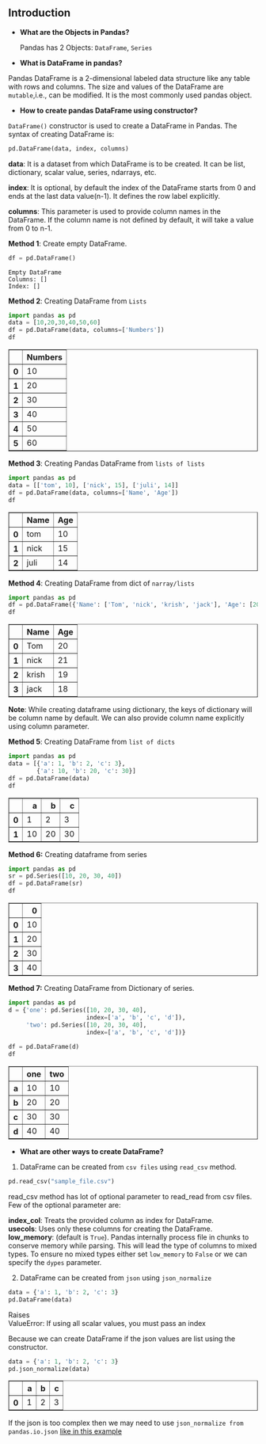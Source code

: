 

## Introduction

* **What are the Objects in Pandas?**
    
    Pandas has 2 Objects: `DataFrame`, `Series`

* **What is DataFrame in pandas?**

Pandas DataFrame is a 2-dimensional labeled data structure like any table with rows and columns. The size and values of the DataFrame are `mutable`,i.e., can be modified. It is the most commonly used pandas object.

* **How to create pandas DataFrame using constructor?**

`DataFrame()` constructor is used to create a DataFrame in Pandas. The syntax of creating DataFrame is:

```python
pd.DataFrame(data, index, columns)
```

**data**: It is a dataset from which DataFrame is to be created. It can be list, dictionary, scalar value, series, ndarrays, etc.

**index**: It is optional, by default the index of the DataFrame starts from 0 and ends at the last data value(n-1). It defines the row label explicitly.

**columns**: This parameter is used to provide column names in the DataFrame. If the column name is not defined by default, it will take a value from 0 to n-1.

**Method 1**: Create empty DataFrame.
```python
df = pd.DataFrame()
```
```text
Empty DataFrame
Columns: []
Index: []
```
**Method 2**: Creating  DataFrame from `Lists`
```python
import pandas as pd
data = [10,20,30,40,50,60]
df = pd.DataFrame(data, columns=['Numbers'])
df
```
<div>

<table border="1" class="dataframe">
  <thead>
    <tr style="text-align: right;">
      <th></th>
      <th>Numbers</th>
    </tr>
  </thead>
  <tbody>
    <tr>
      <th>0</th>
      <td>10</td>
    </tr>
    <tr>
      <th>1</th>
      <td>20</td>
    </tr>
    <tr>
      <th>2</th>
      <td>30</td>
    </tr>
    <tr>
      <th>3</th>
      <td>40</td>
    </tr>
    <tr>
      <th>4</th>
      <td>50</td>
    </tr>
    <tr>
      <th>5</th>
      <td>60</td>
    </tr>
  </tbody>
</table>
</div>

**Method 3**: Creating Pandas DataFrame from `lists of lists`
```python
import pandas as pd
data = [['tom', 10], ['nick', 15], ['juli', 14]]
df = pd.DataFrame(data, columns=['Name', 'Age'])
df
```
<div>

<table border="1" class="dataframe">
  <thead>
    <tr style="text-align: right;">
      <th></th>
      <th>Name</th>
      <th>Age</th>
    </tr>
  </thead>
  <tbody>
    <tr>
      <th>0</th>
      <td>tom</td>
      <td>10</td>
    </tr>
    <tr>
      <th>1</th>
      <td>nick</td>
      <td>15</td>
    </tr>
    <tr>
      <th>2</th>
      <td>juli</td>
      <td>14</td>
    </tr>
  </tbody>
</table>
</div>

**Method 4**: Creating DataFrame from dict of `narray/lists`
```python
import pandas as pd
df = pd.DataFrame({'Name': ['Tom', 'nick', 'krish', 'jack'], 'Age': [20, 21, 19, 18]})
df
```
<div>

<table border="1" class="dataframe">
  <thead>
    <tr style="text-align: right;">
      <th></th>
      <th>Name</th>
      <th>Age</th>
    </tr>
  </thead>
  <tbody>
    <tr>
      <th>0</th>
      <td>Tom</td>
      <td>20</td>
    </tr>
    <tr>
      <th>1</th>
      <td>nick</td>
      <td>21</td>
    </tr>
    <tr>
      <th>2</th>
      <td>krish</td>
      <td>19</td>
    </tr>
    <tr>
      <th>3</th>
      <td>jack</td>
      <td>18</td>
    </tr>
  </tbody>
</table>
</div>

**Note**: While creating dataframe using dictionary, the keys of dictionary will be column name by default. We can also provide column name explicitly using column parameter.

**Method 5**: Creating DataFrame from `list of dicts`
```python
import pandas as pd
data = [{'a': 1, 'b': 2, 'c': 3},
        {'a': 10, 'b': 20, 'c': 30}]
df = pd.DataFrame(data)
df
```
<div>

<table border="1" class="dataframe">
  <thead>
    <tr style="text-align: right;">
      <th></th>
      <th>a</th>
      <th>b</th>
      <th>c</th>
    </tr>
  </thead>
  <tbody>
    <tr>
      <th>0</th>
      <td>1</td>
      <td>2</td>
      <td>3</td>
    </tr>
    <tr>
      <th>1</th>
      <td>10</td>
      <td>20</td>
      <td>30</td>
    </tr>
  </tbody>
</table>
</div>

**Method 6:** Creating dataframe from series
```python
import pandas as pd
sr = pd.Series([10, 20, 30, 40])
df = pd.DataFrame(sr)
df
```
<div>

<table border="1" class="dataframe">
  <thead>
    <tr style="text-align: right;">
      <th></th>
      <th>0</th>
    </tr>
  </thead>
  <tbody>
    <tr>
      <th>0</th>
      <td>10</td>
    </tr>
    <tr>
      <th>1</th>
      <td>20</td>
    </tr>
    <tr>
      <th>2</th>
      <td>30</td>
    </tr>
    <tr>
      <th>3</th>
      <td>40</td>
    </tr>
  </tbody>
</table>
</div>

**Method 7:** Creating DataFrame from Dictionary of series.
```python
import pandas as pd
d = {'one': pd.Series([10, 20, 30, 40],
                      index=['a', 'b', 'c', 'd']),
     'two': pd.Series([10, 20, 30, 40],
                      index=['a', 'b', 'c', 'd'])}
  
df = pd.DataFrame(d)
df
```

<div>

<table border="1" class="dataframe">
  <thead>
    <tr style="text-align: right;">
      <th></th>
      <th>one</th>
      <th>two</th>
    </tr>
  </thead>
  <tbody>
    <tr>
      <th>a</th>
      <td>10</td>
      <td>10</td>
    </tr>
    <tr>
      <th>b</th>
      <td>20</td>
      <td>20</td>
    </tr>
    <tr>
      <th>c</th>
      <td>30</td>
      <td>30</td>
    </tr>
    <tr>
      <th>d</th>
      <td>40</td>
      <td>40</td>
    </tr>
  </tbody>
</table>
</div>

* **What are other ways to create DataFrame?**

1. DataFrame can be created from `csv files` using `read_csv` method.
```python
pd.read_csv("sample_file.csv")
```

read_csv method has lot of optional parameter to read_read from csv files.<br>
Few of the optional parameter are:

**index_col**: Treats the provided column as index for DataFrame.<br>
**usecols**: Uses only these columns for creating the DataFrame.<br>
**low_memory**: (default is `True`). Pandas internally process file in chunks to conserve memory while parsing. This will lead the type of columns to mixed types. To ensure no mixed types either set `low_memory` to `False` or we can specify the `dypes` parameter.

2. DataFrame can be created from `json` using `json_normalize`
```python
data = {'a': 1, 'b': 2, 'c': 3}
pd.DataFrame(data)
```
Raises<br>
ValueError: If using all scalar values, you must pass an index

Because we can create DataFrame if the json values are list using the constructor.
```python
data = {'a': 1, 'b': 2, 'c': 3}
pd.json_normalize(data)
```
<div>

<table border="1" class="dataframe">
  <thead>
    <tr style="text-align: right;">
      <th></th>
      <th>a</th>
      <th>b</th>
      <th>c</th>
    </tr>
  </thead>
  <tbody>
    <tr>
      <th>0</th>
      <td>1</td>
      <td>2</td>
      <td>3</td>
    </tr>
  </tbody>
</table>
</div>

If the json is too complex then we may need to use `json_normalize from pandas.io.json` [like in this example](https://stackoverflow.com/questions/39899005/how-to-flatten-a-pandas-dataframe-with-some-columns-as-json/39906235)

